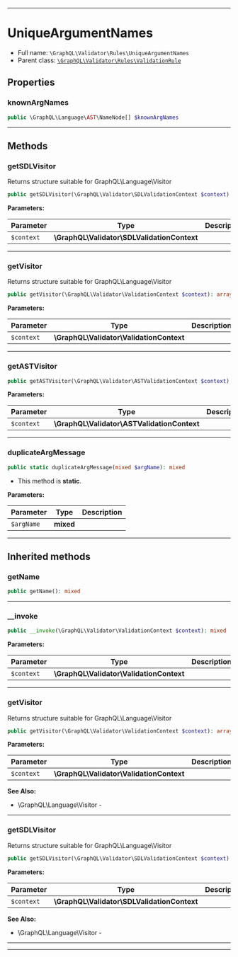 ***

# UniqueArgumentNames

* Full name: `\GraphQL\Validator\Rules\UniqueArgumentNames`
* Parent class: [`\GraphQL\Validator\Rules\ValidationRule`](./ValidationRule.md)

## Properties

### knownArgNames

```php
public \GraphQL\Language\AST\NameNode[] $knownArgNames
```

***

## Methods

### getSDLVisitor

Returns structure suitable for GraphQL\Language\Visitor

```php
public getSDLVisitor(\GraphQL\Validator\SDLValidationContext $context): array
```

**Parameters:**

| Parameter | Type | Description |
|-----------|------|-------------|
| `$context` | **\GraphQL\Validator\SDLValidationContext** |  |

***

### getVisitor

Returns structure suitable for GraphQL\Language\Visitor

```php
public getVisitor(\GraphQL\Validator\ValidationContext $context): array
```

**Parameters:**

| Parameter | Type | Description |
|-----------|------|-------------|
| `$context` | **\GraphQL\Validator\ValidationContext** |  |

***

### getASTVisitor

```php
public getASTVisitor(\GraphQL\Validator\ASTValidationContext $context): mixed
```

**Parameters:**

| Parameter | Type | Description |
|-----------|------|-------------|
| `$context` | **\GraphQL\Validator\ASTValidationContext** |  |

***

### duplicateArgMessage

```php
public static duplicateArgMessage(mixed $argName): mixed
```

* This method is **static**.

**Parameters:**

| Parameter | Type | Description |
|-----------|------|-------------|
| `$argName` | **mixed** |  |

***

## Inherited methods

### getName

```php
public getName(): mixed
```

***

### __invoke

```php
public __invoke(\GraphQL\Validator\ValidationContext $context): mixed
```

**Parameters:**

| Parameter | Type | Description |
|-----------|------|-------------|
| `$context` | **\GraphQL\Validator\ValidationContext** |  |

***

### getVisitor

Returns structure suitable for GraphQL\Language\Visitor

```php
public getVisitor(\GraphQL\Validator\ValidationContext $context): array
```

**Parameters:**

| Parameter | Type | Description |
|-----------|------|-------------|
| `$context` | **\GraphQL\Validator\ValidationContext** |  |

**See Also:**

* \GraphQL\Language\Visitor -

***

### getSDLVisitor

Returns structure suitable for GraphQL\Language\Visitor

```php
public getSDLVisitor(\GraphQL\Validator\SDLValidationContext $context): array
```

**Parameters:**

| Parameter | Type | Description |
|-----------|------|-------------|
| `$context` | **\GraphQL\Validator\SDLValidationContext** |  |

**See Also:**

* \GraphQL\Language\Visitor -

***


***

